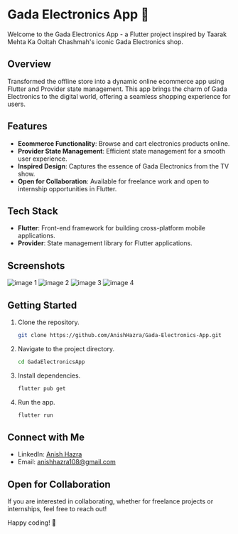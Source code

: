 # Gada Electronics App 📱

Welcome to the Gada Electronics App - a Flutter project inspired by Taarak Mehta Ka Ooltah Chashmah's iconic Gada Electronics shop.

## Overview

Transformed the offline store into a dynamic online ecommerce app using Flutter and Provider state management. This app brings the charm of Gada Electronics to the digital world, offering a seamless shopping experience for users.

## Features

- **Ecommerce Functionality**: Browse and cart electronics products online.
- **Provider State Management**: Efficient state management for a smooth user experience.
- **Inspired Design**: Captures the essence of Gada Electronics from the TV show.
- **Open for Collaboration**: Available for freelance work and open to internship opportunities in Flutter.

## Tech Stack

- **Flutter**: Front-end framework for building cross-platform mobile applications.
- **Provider**: State management library for Flutter applications.

## Screenshots
![image 1](https://github.com/AnishHazra/Gada-Electronics-App/assets/121759157/b3711352-4706-4009-a770-10345699189b)
![image 2](https://github.com/AnishHazra/Gada-Electronics-App/assets/121759157/8a670029-762e-4665-b1b9-c6d6fb76e419)
![image 3](https://github.com/AnishHazra/Gada-Electronics-App/assets/121759157/b8da9443-9464-4e21-9b51-b67c8a2cc701)
![image 4](https://github.com/AnishHazra/Gada-Electronics-App/assets/121759157/69b58725-cf76-431c-aa81-0ae70024cbf5)

## Getting Started

1. Clone the repository.
   ```bash
   git clone https://github.com/AnishHazra/Gada-Electronics-App.git

2. Navigate to the project directory.
   ```bash
   cd GadaElectronicsApp
3. Install dependencies.
   ```bash
   flutter pub get
4. Run the app.
   ```bash
   flutter run

## Connect with Me
- LinkedIn: [Anish Hazra](https://www.linkedin.com/in/anish-hazra-667396176/)
- Email: anishhazra108@gmail.com

## Open for Collaboration

If you are interested in collaborating, whether for freelance projects or internships, feel free to reach out!

Happy coding! 🚀
